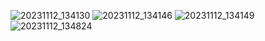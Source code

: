 ![20231112_134130](https://github.com/hafsaa05/PfFall-23/assets/142868426/53a23fbe-d1df-49e6-98e2-611ec673e205)
![20231112_134146](https://github.com/hafsaa05/PfFall-23/assets/142868426/5d2741bc-d2b2-4d12-ac99-ca3b17d9da8a)
![20231112_134149](https://github.com/hafsaa05/PfFall-23/assets/142868426/5c301c1f-2d94-4022-a203-4226b60d8fbd)
![20231112_134824](https://github.com/hafsaa05/PfFall-23/assets/142868426/71fbf85f-2fea-47db-9e7c-18368e2e1a76)
